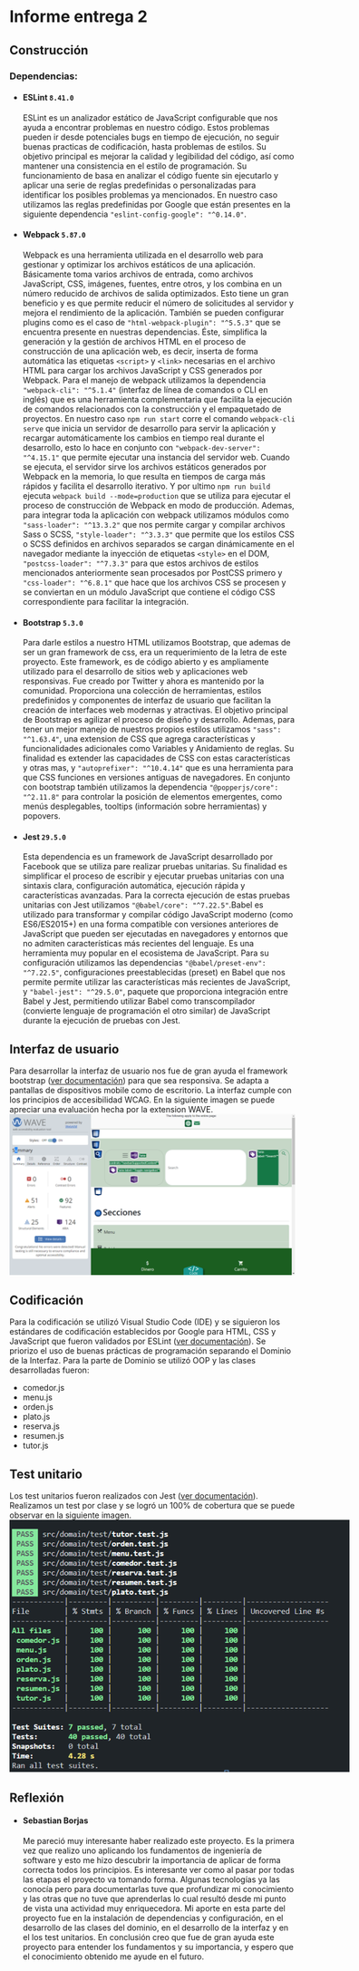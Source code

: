 # Informe entrega 2

## Construcción

### Dependencias:
- #### ESLint `8.41.0`
  ESLint es un analizador estático de JavaScript configurable que nos ayuda a encontrar problemas en nuestro código. Estos problemas pueden ir desde potenciales bugs en tiempo de ejecución, no seguir buenas practicas de codificación, hasta problemas de estilos. Su objetivo principal es mejorar la calidad y legibilidad del código, así como mantener una consistencia en el estilo de programación. Su funcionamiento de basa en analizar el código fuente sin ejecutarlo y aplicar una serie de reglas predefinidas o personalizadas para identificar los posibles problemas ya mencionados. En nuestro caso utilizamos las reglas predefinidas por Google que están presentes en la siguiente dependencia `"eslint-config-google": "^0.14.0"`.
- #### Webpack `5.87.0`
  Webpack es una herramienta utilizada en el desarrollo web para gestionar y optimizar los archivos estáticos de una aplicación. Básicamente toma varios archivos de entrada, como archivos JavaScript, CSS, imágenes, fuentes, entre otros, y los combina en un número reducido de archivos de salida optimizados. Esto tiene un gran beneficio y es que permite reducir el número de solicitudes al servidor y mejora el rendimiento de la aplicación. 
  También se pueden configurar plugins como es el caso de `"html-webpack-plugin": "^5.5.3"` que se encuentra presente en nuestras dependencias. Éste, simplifica la generación y la gestión de archivos HTML en el proceso de construcción de una aplicación web, es decir,  inserta de forma automática las etiquetas `<script>` y `<link>` necesarias en el archivo HTML para cargar los archivos JavaScript y CSS generados por Webpack.
  Para el manejo de webpack utilizamos la dependencia `"webpack-cli": "^5.1.4"` (interfaz de línea de comandos o CLI en inglés) que es una herramienta complementaria que facilita la ejecución de comandos relacionados con la construcción y el empaquetado de proyectos. En nuestro caso `npm run start` corre el comando `webpack-cli serve` que inicia un servidor de desarrollo para servir la aplicación y recargar automáticamente los cambios en tiempo real durante el desarrollo, esto lo hace en conjunto con `"webpack-dev-server": "^4.15.1"` que permite ejecutar una instancia del servidor web. Cuando se ejecuta, el servidor sirve los archivos estáticos generados por Webpack en la memoria, lo que resulta en tiempos de carga más rápidos y facilita el desarrollo iterativo. Y por ultimo `npm run build` ejecuta `webpack build --mode=production` que se utiliza para ejecutar el proceso de construcción de Webpack en modo de producción.
  Ademas, para integrar toda la aplicación con webpack utilizamos módulos como `"sass-loader": "^13.3.2"` que nos permite cargar y compilar archivos Sass o SCSS, `"style-loader": "^3.3.3"` que permite que los estilos CSS o SCSS definidos en archivos separados se cargan dinámicamente en el navegador mediante la inyección de etiquetas `<style>` en el DOM, `"postcss-loader": "^7.3.3"` para que estos archivos de estilos mencionados anteriormente sean procesados por PostCSS primero y `"css-loader": "^6.8.1"` que hace que los archivos CSS se procesen y se conviertan en un módulo JavaScript que contiene el código CSS correspondiente para facilitar la integración.
  <link href="bootstrap"></link>
- #### Bootstrap `5.3.0`
  Para darle estilos a nuestro HTML utilizamos Bootstrap, que ademas de ser un gran framework de css, era un requerimiento de la letra de este proyecto. Este framework, es de código abierto y es ampliamente utilizado para el desarrollo de sitios web y aplicaciones web responsivas. Fue creado por Twitter y ahora es mantenido por la comunidad. Proporciona una colección de herramientas, estilos predefinidos y componentes de interfaz de usuario que facilitan la creación de interfaces web modernas y atractivas. El objetivo principal de Bootstrap es agilizar el proceso de diseño y desarrollo. Ademas, para tener un mejor manejo de nuestros propios estilos utilizamos  `"sass": "^1.63.4"`, una extension de CSS que agrega características y funcionalidades adicionales como Variables y Anidamiento de reglas. Su finalidad es  extender las capacidades de CSS con estas características y otras mas, y `"autoprefixer": "^10.4.14"` que es una herramienta para que CSS funciones en versiones antiguas de navegadores.
  En conjunto con bootstrap también utilizamos la dependencia `"@popperjs/core": "^2.11.8"` para controlar la posición de elementos emergentes, como menús desplegables, tooltips (información sobre herramientas) y popovers.
- #### Jest `29.5.0`
  Esta dependencia es un framework de JavaScript desarrollado por Facebook que se utiliza pare realizar pruebas unitarias. Su finalidad es simplificar el proceso de escribir y ejecutar pruebas unitarias con una sintaxis clara, configuración automática, ejecución rápida y características avanzadas.
  Para la correcta ejecución de estas pruebas unitarias con Jest utilizamos `"@babel/core": "^7.22.5"`.Babel es utilizado para transformar y compilar código JavaScript moderno (como ES6/ES2015+) en una forma compatible con versiones anteriores de JavaScript que pueden ser ejecutadas en navegadores y entornos que no admiten características más recientes del lenguaje. Es una herramienta muy popular en el ecosistema de JavaScript.
  Para su configuración utilizamos las dependencias `"@babel/preset-env": "^7.22.5"`, configuraciones preestablecidas (preset) en Babel que nos permite permite utilizar las características más recientes de JavaScript, y `"babel-jest": "^29.5.0"`, paquete que proporciona integración entre Babel y Jest, permitiendo utilizar Babel como transcompilador (convierte lenguaje de programación el otro similar) de JavaScript durante la ejecución de pruebas con Jest.


## Interfaz de usuario
  Para desarrollar la interfaz de usuario nos fue de gran ayuda el framework bootstrap ([ver documentación](#bootstrap-530)) para que sea responsiva. Se adapta a pantallas de dispositivos mobile como de escritorio.
  La interfaz cumple con los principios de accesibilidad WCAG. En la siguiente imagen se puede apreciar una evaluación hecha por la extension WAVE.
![Accesibilidad](./anexo/img/web-accessibility-wave.png?raw=true "Accesibilidad")

## Codificación

Para la codificación se utilizó Visual Studio Code (IDE) y se siguieron los estándares de codificación establecidos por Google para HTML, CSS y JavaScript que fueron validados por ESLint ([ver documentación](#eslint-8410)).
Se priorizo el uso de buenas prácticas de programación separando el Dominio de la Interfaz. Para la parte de Dominio se utilizó OOP y las clases desarrolladas fueron:
- comedor.js
- menu.js
- orden.js
- plato.js
- reserva.js
- resumen.js
- tutor.js
## Test unitario
Los test unitarios fueron realizados con Jest ([ver documentación](#jest-2950)). Realizamos un test por clase y se logró un 100% de cobertura que se puede observar en la siguiente imagen.
<img src="./anexo/img/test-unitarios-jest.png" style="max-width: 600px;">
## Reflexión
- #### Sebastian Borjas
  Me pareció muy interesante haber realizado este proyecto. Es la primera vez que realizo uno aplicando los fundamentos de ingeniería de software y esto me hizo descubrir la importancia de aplicar de forma correcta todos los principios. Es interesante ver como al pasar por todas las etapas el proyecto va tomando forma. Algunas tecnologías ya las conocía pero para documentarlas tuve que profundizar mi conocimiento y las otras que no tuve que aprenderlas lo cual resultó desde mi punto de vista una actividad muy enriquecedora.
  Mi aporte en esta parte del proyecto fue en la instalación de dependencias y configuración, en el desarrollo de las clases del dominio, en el desarrollo de la interfaz y en el los test unitarios. En conclusión creo que fue de gran ayuda este proyecto para entender los fundamentos y su importancia, y espero que el conocimiento obtenido me ayude en el futuro.